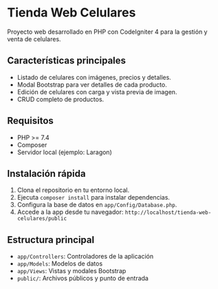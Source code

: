 # Tienda Web Celulares

Proyecto web desarrollado en PHP con CodeIgniter 4 para la gestión y venta de celulares.

## Características principales
- Listado de celulares con imágenes, precios y detalles.
- Modal Bootstrap para ver detalles de cada producto.
- Edición de celulares con carga y vista previa de imagen.
- CRUD completo de productos.

## Requisitos
- PHP >= 7.4
- Composer
- Servidor local (ejemplo: Laragon)

## Instalación rápida
1. Clona el repositorio en tu entorno local.
2. Ejecuta `composer install` para instalar dependencias.
3. Configura la base de datos en `app/Config/Database.php`.
4. Accede a la app desde tu navegador: `http://localhost/tienda-web-celulares/public`

## Estructura principal
- `app/Controllers`: Controladores de la aplicación
- `app/Models`: Modelos de datos
- `app/Views`: Vistas y modales Bootstrap
- `public/`: Archivos públicos y punto de entrada


